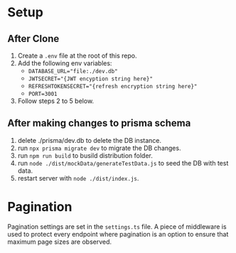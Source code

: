 # Setup

## After Clone

1) Create a `.env` file at the root of this repo.  
2) Add the following env variables: 
    - `DATABASE_URL="file:./dev.db"`
    - `JWTSECRET="{JWT encyption string here}"`
    - `REFRESHTOKENSECRET="{refresh encryption string here}"`
    - `PORT=3001`
3) Follow steps 2 to 5 below.


## After making changes to prisma schema

1) delete ./prisma/dev.db to delete the DB instance.
2) run `npx prisma migrate dev` to migrate the DB changes.
3) run `npm run build` to busild distribution folder.
4) run `node ./dist/mockData/generateTestData.js` to seed the DB with test data.
5) restart server with `node ./dist/index.js`.

# Pagination

Pagination settings are set in the `settings.ts` file.  A piece of middleware is used to protect every endpoint where pagination is an option to ensure that maximum page sizes are observed. 